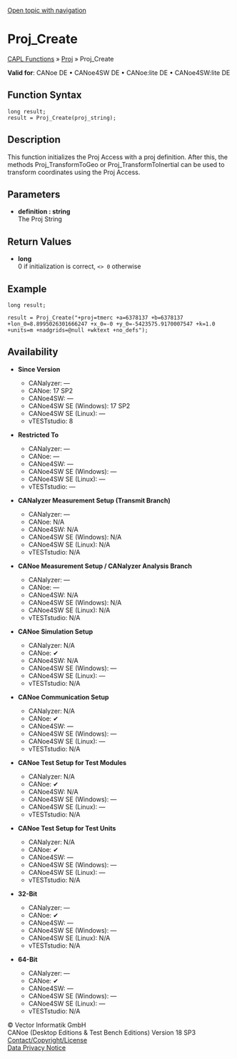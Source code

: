 [Open topic with navigation](../../../../../CANoeDEFamily.htm#Topics/CAPLFunctions/Proj/Functions/CAPLfunctionProjCreate.md)

# Proj_Create

[CAPL Functions](../../CAPLfunctions.md) » [Proj](../CAPLfunctionsProjOverview.md) » Proj_Create

**Valid for**: CANoe DE • CANoe4SW DE • CANoe:lite DE • CANoe4SW:lite DE

## Function Syntax

```plaintext
long result;
result = Proj_Create(proj_string);
```

## Description

This function initializes the Proj Access with a proj definition. After this, the methods Proj_TransformToGeo or Proj_TransformToInertial can be used to transform coordinates using the Proj Access.

## Parameters

- **definition : string**  
  The Proj String

## Return Values

- **long**  
  0 if initialization is correct, `<> 0` otherwise

## Example

```plaintext
long result;

result = Proj_Create("+proj=tmerc +a=6378137 +b=6378137 +lon_0=8.8995026301666247 +x_0=-0 +y_0=-5423575.9170007547 +k=1.0 +units=m +nadgrids=@null +wktext +no_defs");
```

## Availability

- **Since Version**
  - CANalyzer: —
  - CANoe: 17 SP2
  - CANoe4SW: —
  - CANoe4SW SE (Windows): 17 SP2
  - CANoe4SW SE (Linux): —
  - vTESTstudio: 8

- **Restricted To**
  - CANalyzer: —
  - CANoe: —
  - CANoe4SW: —
  - CANoe4SW SE (Windows): —
  - CANoe4SW SE (Linux): —
  - vTESTstudio: —

- **CANalyzer Measurement Setup (Transmit Branch)**
  - CANalyzer: —
  - CANoe: N/A
  - CANoe4SW: N/A
  - CANoe4SW SE (Windows): N/A
  - CANoe4SW SE (Linux): N/A
  - vTESTstudio: N/A

- **CANoe Measurement Setup / CANalyzer Analysis Branch**
  - CANalyzer: —
  - CANoe: —
  - CANoe4SW: N/A
  - CANoe4SW SE (Windows): N/A
  - CANoe4SW SE (Linux): N/A
  - vTESTstudio: N/A

- **CANoe Simulation Setup**
  - CANalyzer: N/A
  - CANoe: ✔
  - CANoe4SW: N/A
  - CANoe4SW SE (Windows): —
  - CANoe4SW SE (Linux): —
  - vTESTstudio: N/A

- **CANoe Communication Setup**
  - CANalyzer: N/A
  - CANoe: ✔
  - CANoe4SW: —
  - CANoe4SW SE (Windows): —
  - CANoe4SW SE (Linux): —
  - vTESTstudio: N/A

- **CANoe Test Setup for Test Modules**
  - CANalyzer: N/A
  - CANoe: ✔
  - CANoe4SW: N/A
  - CANoe4SW SE (Windows): —
  - CANoe4SW SE (Linux): —
  - vTESTstudio: N/A

- **CANoe Test Setup for Test Units**
  - CANalyzer: N/A
  - CANoe: ✔
  - CANoe4SW: —
  - CANoe4SW SE (Windows): —
  - CANoe4SW SE (Linux): —
  - vTESTstudio: N/A

- **32-Bit**
  - CANalyzer: —
  - CANoe: ✔
  - CANoe4SW: —
  - CANoe4SW SE (Windows): —
  - CANoe4SW SE (Linux): N/A
  - vTESTstudio: N/A

- **64-Bit**
  - CANalyzer: —
  - CANoe: ✔
  - CANoe4SW: —
  - CANoe4SW SE (Windows): —
  - CANoe4SW SE (Linux): —
  - vTESTstudio: N/A

© Vector Informatik GmbH  
CANoe (Desktop Editions & Test Bench Editions) Version 18 SP3  
[Contact/Copyright/License](../../../Shared/ContactCopyrightLicense.md)  
[Data Privacy Notice](https://www.vector.com/int/en/company/get-info/privacy-policy/)
